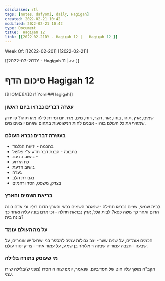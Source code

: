 ```yaml
---
cssclasses: rtl
tags: [notes, dafyomi, daily, Hagigah] 
created: 2022-02-21 10:42
modified: 2022-02-21 10:42
type: Document
title:  Hagigah 12
link: [[2022-02-21DY - Hagigah 12 |   Hagigah 12 ]]
---
```

Week Of: [[2022-02-20]]
[[2022-02-21]]

[[2022-02-20DY - Hagigah 11 | << ]] 

# סיכום הדף  Hagigah 12

[[HOME]]/[[Daf Yomi##Hagigah]]

### עשרה דברים נבראו ביום ראשון
שמים, ארץ, תוהו, בוהו, אור, חשך, רוח, מים, מדת יום ומידת לילה
מהו תוהו? קו ירוק שמקיף את כל העולם
בוהו - אבנים לחות המשוקעות בתהום שמהם יוצאים מים.
### בעשרה דברים נברא העולם
- בחכמה - ידיעת הנלמד
- בתבונה - הבנת דבר חדש ע"י פלפול
- בישוב הדעת -
- כח הזרוע
- בישוב הדעת 
- גערה
- בגבורת הלב 
- בצדק, משפט, חסד ורחמים
### בריאת השמים והארץ
לבית שמאי, שמים נבראו תחילה - שנאמר השמים כסאי והארץ הדום רגליו וכי אדם בונה הדום ואחר כך עושה כסא?
לבית הלל, ארץ נבראת תחלה - וכי אדם בונה עליה ואחר כך בונה בית?
### על מה העולם עומד
חכמים אומרים,  על שנים עשר - יצב גבולות עמים למספר בני ישראל
יש אומרים, על שבעה - חצבה עמודיה שבעה
ר אלעזר בן שמוע, על עמוד אחד - צדיק יסוד עולם.
### מי שעוסק בתורה בלילה
הקב"ה מושך עליו חוט של חסד ביום.
שנאמר, יומם יצוה ה חסדו (מפני ש)בלילה שירו עמי.
